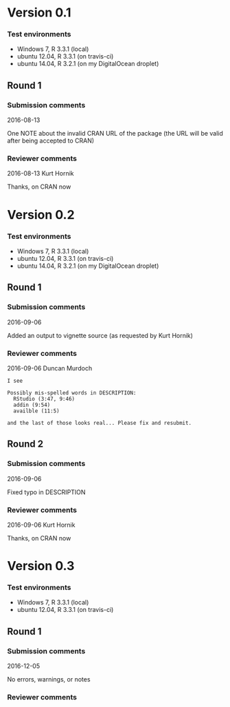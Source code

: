 # Version 0.1

### Test environments

* Windows 7, R 3.3.1 (local)
* ubuntu 12.04, R 3.3.1 (on travis-ci)
* ubuntu 14.04, R 3.2.1 (on my DigitalOcean droplet)

## Round 1

### Submission comments

2016-08-13

One NOTE about the invalid CRAN URL of the package (the URL will be valid after being accepted to CRAN)

### Reviewer comments

2016-08-13 Kurt Hornik

Thanks, on CRAN now

# Version 0.2

### Test environments

* Windows 7, R 3.3.1 (local)
* ubuntu 12.04, R 3.3.1 (on travis-ci)
* ubuntu 14.04, R 3.2.1 (on my DigitalOcean droplet)

## Round 1

### Submission comments

2016-09-06

Added an output to vignette source (as requested by Kurt Hornik)

### Reviewer comments

2016-09-06 Duncan Murdoch

```
I see

Possibly mis-spelled words in DESCRIPTION:
  RStudio (3:47, 9:46)
  addin (9:54)
  availble (11:5)

and the last of those looks real... Please fix and resubmit.
```

## Round 2

### Submission comments

2016-09-06

Fixed typo in DESCRIPTION

### Reviewer comments

2016-09-06 Kurt Hornik

Thanks, on CRAN now

# Version 0.3

### Test environments

* Windows 7, R 3.3.1 (local)
* ubuntu 12.04, R 3.3.1 (on travis-ci)

## Round 1

### Submission comments

2016-12-05

No errors, warnings, or notes

### Reviewer comments

